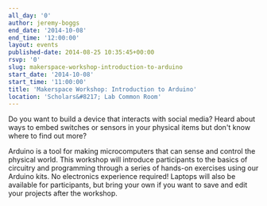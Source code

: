 ```yaml
---
all_day: '0'
author: jeremy-boggs
end_date: '2014-10-08'
end_time: '12:00:00'
layout: events
published-date: 2014-08-25 10:35:45+00:00
rsvp: '0'
slug: makerspace-workshop-introduction-to-arduino
start_date: '2014-10-08'
start_time: '11:00:00'
title: 'Makerspace Workshop: Introduction to Arduino'
location: 'Scholars&#8217; Lab Common Room'
---
```


Do you want to build a device that interacts with social media? Heard about ways to embed switches or sensors in your physical items but don't know where to find out more?

Arduino is a tool for making microcomputers that can sense and control the physical world. This workshop will introduce participants to the basics of circuitry and programming through a series of hands-on exercises using our Arduino kits. No electronics experience required! Laptops will also be available for participants, but bring your own if you want to save and edit your projects after the workshop. 
